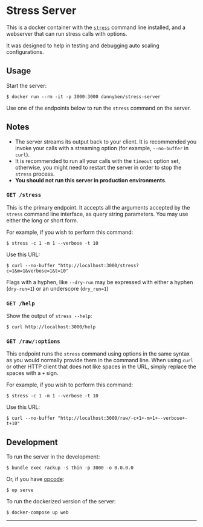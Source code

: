 # Stress Server

This is a docker container with the [`stress`][stress] command line installed, and
a webserver that can run stress calls with options.

It was designed to help in testing and debugging auto scaling configurations.

## Usage

Start the server:

```
$ docker run --rm -it -p 3000:3000 dannyben/stress-server
```

Use one of the endpoints below to run the `stress` command on the server.

## Notes

- The server streams its output back to your client. It is recommended you invoke your calls with a streaming option (for example, `--no-buffer` in `curl`).
- It is recommended to run all your calls with the `timeout` option set, otherwise, you might need to restart the server in order to stop the `stress` process.
- **You should not run this server in production environments**.


### `GET /stress`

This is the primary endpoint. It accepts all the arguments accepted by the `stress` command line interface, as query string parameters. You may use either the long or short form.

For example, if you wish to perform this command:

```
$ stress -c 1 -m 1 --verbose -t 10
```

Use this URL:

```
$ curl --no-buffer "http://localhost:3000/stress?c=1&m=1&verbose=1&t=10"
```

Flags with a hyphen, like `--dry-run` may be expressed with either a hyphen (`dry-run=1`) or an underscore (`dry_run=1`)



### `GET /help`

Show the output of `stress --help`:

```
$ curl http://localhost:3000/help
```


### `GET /raw/:options`

This endpoint runs the `stress` command using options in the same syntax as you would normally provide them in the command line. When using `curl` or other HTTP client that does not like spaces in the URL, simply replace the spaces with a `+` sign.

For example, if you wish to perform this command:

```
$ stress -c 1 -m 1 --verbose -t 10
```

Use this URL:

```
$ curl --no-buffer "http://localhost:3000/raw/-c+1+-m+1+--verbose+-t+10"
```


## Development

To run the server in the development:

```
$ bundle exec rackup -s thin -p 3000 -o 0.0.0.0
```

Or, if you have [opcode]:

```
$ op serve
```

To run the dockerized version of the server:

```
$ docker-compose up web
```

---

[stress]: https://linux.die.net/man/1/stress
[opcode]: https://github.com/dannyben/opcode